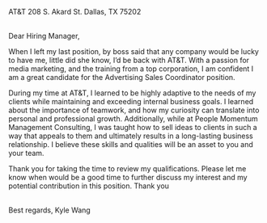AT&T
208 S. Akard St.
Dallas, TX 75202


<br>
Dear Hiring Manager,

<br>

When I left my last position, by boss said that any company would be lucky to have me, little did she know, I’d be back with AT&T. With a passion for media marketing, and the training from a top corporation, I am confident I am a great candidate for the Advertising Sales Coordinator position. 

During my time at AT&T, I learned to be highly adaptive to the needs of my clients while maintaining and exceeding internal business goals. I learned about the importance of teamwork, and how my curiosity can translate into personal and professional growth. Additionally, while at People Momentum Management Consulting, I was taught how to sell ideas to clients in such a way that appeals to them and ultimately results in a long-lasting business relationship. I believe these skills and qualities will be an asset to you and your team.

Thank you for taking the time to review my qualifications. Please let me know when would be a good time to further discuss my interest and my potential contribution in this position. Thank you

<br>
Best regards,
Kyle Wang
